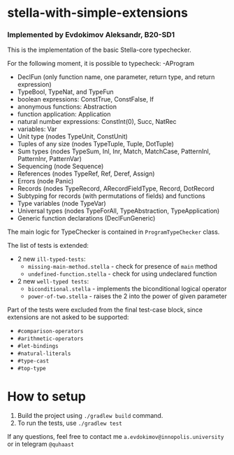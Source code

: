 # stella-with-simple-extensions
### Implemented by Evdokimov Aleksandr, B20-SD1


This is the implementation of the basic Stella-core typechecker.

For the following moment, it is possible to typecheck:
-AProgram
- DeclFun (only function name, one parameter, return type, and return expression)
- TypeBool, TypeNat, and TypeFun
- boolean expressions: ConstTrue, ConstFalse, If
- anonymous functions: Abstraction
- function application: Application
- natural number expressions: ConstInt(0), Succ, NatRec
- variables: Var
- Unit type (nodes TypeUnit, ConstUnit)
- Tuples of any size (nodes TypeTuple, Tuple, DotTuple)
- Sum types (nodes TypeSum, Inl, Inr, Match, MatchCase, PatternInl, PatternInr, PatternVar)
- Sequencing (node Sequence)
- References (nodes TypeRef, Ref, Deref, Assign)
- Errors (node Panic)
- Records (nodes TypeRecord, ARecordFieldType, Record, DotRecord 
- Subtyping for records (with permutations of fields) and functions
- Type variables (node TypeVar)
- Universal types (nodes TypeForAll, TypeAbstraction, TypeApplication)
- Generic function declarations (DeclFunGeneric)


The main logic for TypeChecker is contained in `ProgramTypeChecker` class.

The list of tests is extended:
- 2 new `ill-typed-tests`:
  - `missing-main-method.stella` - check for presence of `main` method
  - `undefined-function.stella` - check for using undeclared function
- 2 new `well-typed tests`:
  - `biconditional.stella` - implements the biconditional logical operator
  - `power-of-two.stella` - raises the 2 into the power of given parameter

Part of the tests were excluded from the final test-case block, since extensions are not asked to be supported:
 - `#comparison-operators`
 - `#arithmetic-operators`
 - `#let-bindings`
 - `#natural-literals`
 - `#type-cast`
 - `#top-type`

# How to setup
1. Build the project using `./gradlew build` command.
2. To run the tests, use `./gradlew test`


If any questions, feel free to contact me `a.evdokimov@innopolis.university` or in telegram `@quhaast`
